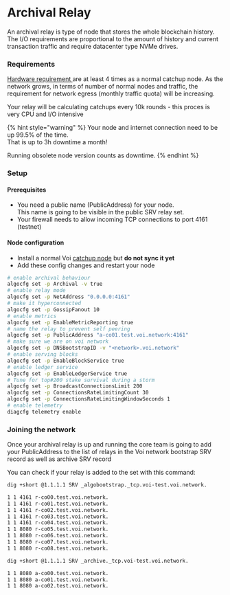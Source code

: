 # Archival Relay

An archival relay is type of node that stores the whole blockchain history. The I/O requirements are proportional to the amount of history and current transaction traffic and require datacenter type NVMe drives.&#x20;

### Requirements

[Hardware requirement ](../running-own-relay.md)are at least 4 times as a normal catchup node. As the network grows, in terms of number of normal nodes and traffic,  the requirement for network egress (monthly traffic quota) will be increasing.&#x20;

Your relay will be calculating catchups every 10k rounds - this proces is very CPU and I/O intensive

{% hint style="warning" %}
Your node and internet connection need to be up 99.5% of the time.\
That is up to 3h downtime a month!

Running obsolete node version counts as downtime.
{% endhint %}

### Setup

#### Prerequisites

* You need a public name (PublicAddress) for your node. \
  This name is going to be visible in the public SRV relay set.
* Your firewall needs to allow incoming TCP connections to port 4161 (testnet)

#### Node configuration

* Install a normal Voi [catchup node](../../node-running/advanced-lvl.2.md) but **do not sync it yet**
* Add these config changes and restart your node

```bash
# enable archival behaviour
algocfg set -p Archival -v true
# enable relay mode
algocfg set -p NetAddress "0.0.0.0:4161"
# make it hyperconnected
algocfg set -p GossipFanout 10
# enable metrics
algocfg set -p EnableMetricReporting true
# name the relay to prevent self peering
algocfg set -p PublicAddress "a-co01.test.voi.network:4161"
# make sure we are on voi network
algocfg set -p DNSBootstrapID -v "<network>.voi.network"
# enable serving blocks
algocfg set -p EnableBlockService true
# enable ledger service
algocfg set -p EnableLedgerService true
# Tune for top#200 stake survival during a storm
algocfg set -p BroadcastConnectionsLimit 200
algocfg set -p ConnectionsRateLimitingCount 30
algocfg set -p ConnectionsRateLimitingWindowSeconds 1
# enable telemetry
diagcfg telemetry enable
```

### Joining the network

Once your archival relay is up and running the core team is going to add your PublicAddress to the list of relays in the Voi network bootstrap SRV record as well as archive SRV record

You can check if your relay is added to the set with this command:

```bash
dig +short @1.1.1.1 SRV _algobootstrap._tcp.voi-test.voi.network.
```

```bash
1 1 4161 r-co00.test.voi.network.
1 1 4161 r-co01.test.voi.network.
1 1 4161 r-co02.test.voi.network.
1 1 4161 r-co03.test.voi.network.
1 1 4161 r-co04.test.voi.network.
1 1 8080 r-co05.test.voi.network.
1 1 8080 r-co06.test.voi.network.
1 1 8080 r-co07.test.voi.network.
1 1 8080 r-co08.test.voi.network.
```

```bash
dig +short @1.1.1.1 SRV _archive._tcp.voi-test.voi.network.
```

```bash
1 1 8080 a-co00.test.voi.network.
1 1 8080 a-co01.test.voi.network.
1 1 8080 a-co02.test.voi.network.
```


